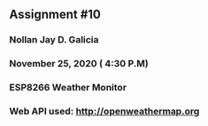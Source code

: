 ## Assignment #10
### Nollan Jay D. Galicia
### November 25, 2020 ( 4:30 P.M)
### ESP8266 Weather Monitor

### Web API used: http://openweathermap.org
